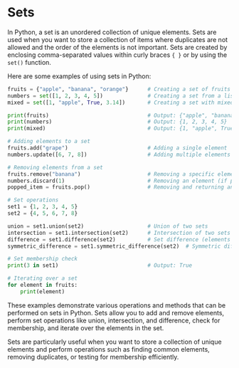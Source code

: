 # Sets
In Python, a set is an unordered collection of unique elements. Sets are used when you want to store a collection of items where duplicates are not allowed and the order of the elements is not important. Sets are created by enclosing comma-separated values within curly braces `{ }` or by using the `set()` function.

Here are some examples of using sets in Python:

```python
fruits = {"apple", "banana", "orange"}      # Creating a set of fruits
numbers = set([1, 2, 3, 4, 5])              # Creating a set from a list
mixed = set([1, "apple", True, 3.14])       # Creating a set with mixed data types

print(fruits)                               # Output: {"apple", "banana", "orange"}
print(numbers)                              # Output: {1, 2, 3, 4, 5}
print(mixed)                                # Output: {1, "apple", True, 3.14}

# Adding elements to a set
fruits.add("grape")                         # Adding a single element
numbers.update([6, 7, 8])                   # Adding multiple elements

# Removing elements from a set
fruits.remove("banana")                     # Removing a specific element
numbers.discard(1)                          # Removing an element (if present)
popped_item = fruits.pop()                  # Removing and returning an arbitrary element

# Set operations
set1 = {1, 2, 3, 4, 5}
set2 = {4, 5, 6, 7, 8}

union = set1.union(set2)                    # Union of two sets
intersection = set1.intersection(set2)      # Intersection of two sets
difference = set1.difference(set2)          # Set difference (elements in set1 but not in set2)
symmetric_difference = set1.symmetric_difference(set2)  # Symmetric difference (elements in either set, but not in both)

# Set membership check
print(3 in set1)                            # Output: True

# Iterating over a set
for element in fruits:
    print(element)

```

These examples demonstrate various operations and methods that can be performed on sets in Python. Sets allow you to add and remove elements, perform set operations like union, intersection, and difference, check for membership, and iterate over the elements in the set.

Sets are particularly useful when you want to store a collection of unique elements and perform operations such as finding common elements, removing duplicates, or testing for membership efficiently.